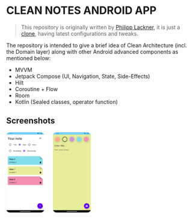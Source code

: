# CLEAN NOTES ANDROID APP
> This repository is originally written by [Philipp Lackner](https://github.com/philipplackner), it is just a [clone](https://github.com/philipplackner/CleanArchitectureNoteApp), having latest configurations and tweaks.


The repository is intended to give a brief idea of Clean Architecture (incl. the Domain layer) along with other Android advanced components as mentioned below:
- MVVM
- Jetpack Compose (UI, Navigation, State, Side-Effects)
- Hilt
- Coroutine + Flow
- Room
- Kotlin (Sealed classes, operator function)

## Screenshots
<img src="Screenshot1.png"  width="20%" height="10%"> &nbsp;&nbsp;&nbsp;&nbsp; <img src="Screenshot2.png"  width="20%" height="10%">
